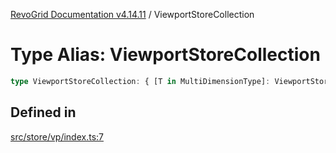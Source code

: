 [RevoGrid Documentation v4.14.11](README.md) / ViewportStoreCollection

# Type Alias: ViewportStoreCollection

```ts
type ViewportStoreCollection: { [T in MultiDimensionType]: ViewportStore };
```

## Defined in

[src/store/vp/index.ts:7](https://github.com/revolist/revogrid/blob/8390153a63782c6f2a806fb42e5983525eb9dc87/src/store/vp/index.ts#L7)

